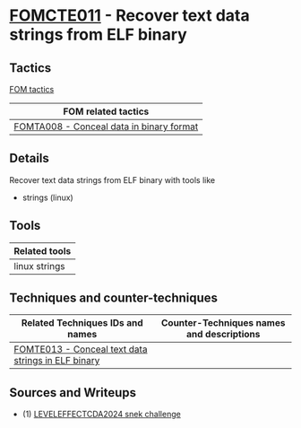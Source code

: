 # [FOMCTE011](https://github.com/blue101010/FOM/blob/main/countertechniques/FOMCTE011.md) - Recover text data strings from ELF binary

## Tactics

[FOM tactics](https://github.com/blue101010/FOM/blob/main/tactics/tactics.md)

| FOM related tactics  |
| --------------------------------------- |
| [FOMTA008 - Conceal data in binary format](https://github.com/blue101010/FOM/blob/main/tactics/FOMTA008.md)   |

## Details

Recover text data strings from ELF binary with tools like
- strings (linux)

## Tools

| Related tools |
| --------------------------------------- |
| linux strings  |

## Techniques and counter-techniques

| Related Techniques IDs and names  | Counter-Techniques names and descriptions  |
| -----------------------------------|  -----------------------------------------|
| [FOMTE013 - Conceal text data strings in ELF binary](https://github.com/blue101010/FOM/blob/main/techniques/FOMTE013.md) |                                           |

## Sources and Writeups

 - (1) [LEVELEFFECTCDA2024 snek challenge](https://github.com/blue101010/writeups/tree/main/2024/LEVELEFFECTCDA2024/Forensics/snek)
